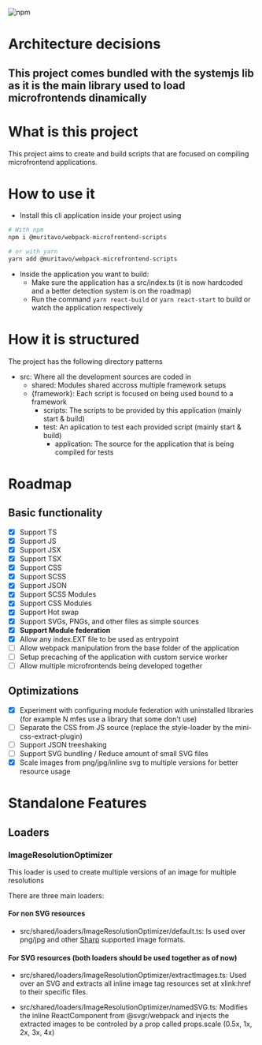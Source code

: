 ![npm](https://img.shields.io/npm/v/@muritavo/webpack-microfrontend-scripts)

# Architecture decisions

## This project comes bundled with the systemjs lib as it is the main library used to load microfrontends dinamically

# What is this project

This project aims to create and build scripts that are focused on compiling microfrontend applications.

# How to use it

- Install this cli application inside your project using

```bash
# With npm
npm i @muritavo/webpack-microfrontend-scripts

# or with yarn
yarn add @muritavo/webpack-microfrontend-scripts
```

- Inside the application you want to build:
  - Make sure the application has a src/index.ts (it is now hardcoded and a better detection system is on the roadmap)
  - Run the command `yarn react-build` or `yarn react-start` to build or watch the application respectively

# How it is structured

The project has the following directory patterns

- src: Where all the development sources are coded in
  - shared: Modules shared accross multiple framework setups
  - {framework}: Each script is focused on being used bound to a framework
    - scripts: The scripts to be provided by this application (mainly start & build)
    - test: An aplication to test each provided script (mainly start & build)
      - application: The source for the application that is being compiled for tests

# Roadmap

## Basic functionality

- [x] Support TS
- [x] Support JS
- [x] Support JSX
- [x] Support TSX
- [x] Support CSS
- [x] Support SCSS
- [x] Support JSON
- [x] Support SCSS Modules
- [x] Support CSS Modules
- [x] Support Hot swap
- [x] Support SVGs, PNGs, and other files as simple sources
- [x] **Support Module federation**
- [x] Allow any index.EXT file to be used as entrypoint
- [ ] Allow webpack manipulation from the base folder of the application
- [ ] Setup precaching of the application with custom service worker
- [ ] Allow multiple microfrontends being developed together

## Optimizations

- [x] Experiment with configuring module federation with uninstalled libraries (for example N mfes use a library that some don't use)
- [ ] Separate the CSS from JS source (replace the style-loader by the mini-css-extract-plugin)
- [ ] Support JSON treeshaking
- [ ] Support SVG bundling / Reduce amount of small SVG files
- [x] Scale images from png/jpg/inline svg to multiple versions for better resource usage

# Standalone Features

## Loaders

### ImageResolutionOptimizer

This loader is used to create multiple versions of an image for multiple resolutions

There are three main loaders:

#### For non SVG resources

- src/shared/loaders/ImageResolutionOptimizer/default.ts: Is used over png/jpg and other [Sharp]() supported image formats.

#### For SVG resources (both loaders should be used together as of now)

- src/shared/loaders/ImageResolutionOptimizer/extractImages.ts: Used over an SVG and extracts all inline image tag resources set at xlink:href to their specific files.

- src/shared/loaders/ImageResolutionOptimizer/namedSVG.ts: Modifies the inline ReactComponent from @svgr/webpack and injects the extracted images to be controled by a prop called props.scale (0.5x, 1x, 2x, 3x, 4x)
